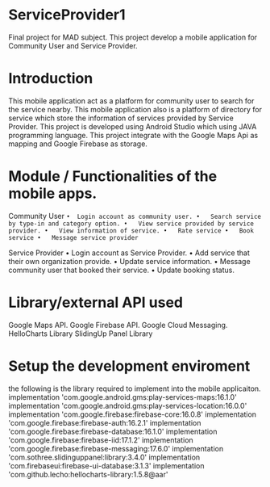 # ServiceProvider1
Final project for MAD subject. This project develop a mobile application for Community User and Service Provider.

# Introduction
This mobile application act as a platform for community user to search for the service nearby. This mobile application also is a platform of directory for service which store the information of services provided by Service Provider.
This project is developed using Android Studio which using JAVA programming language. This project integrate with the Google Maps Api as mapping and Google Firebase as storage.

# Module / Functionalities of the mobile apps.
Community User
`•	Login account as community user.
•	Search service by type-in and category option.
•	View service provided by service provider.
•	View information of service.
•	Rate service
•	Book service
•	Message service provider
`

Service Provider
•	Login account as Service Provider.
•	Add service that their own organization provide.
•	Update service information.
•	Message community user that booked their service.
•	Update booking status.


# Library/external API used
Google Maps API.
Google Firebase API.
Google Cloud Messaging.
HelloCharts Library
SlidingUp Panel Library

# Setup the development enviroment
the following is the library required to implement into the mobile applicaiton. 
  implementation 'com.google.android.gms:play-services-maps:16.1.0'
  implementation 'com.google.android.gms:play-services-location:16.0.0'
  implementation 'com.google.firebase:firebase-core:16.0.8'
  implementation 'com.google.firebase:firebase-auth:16.2.1'
  implementation 'com.google.firebase:firebase-database:16.1.0'
  implementation 'com.google.firebase:firebase-iid:17.1.2'
  implementation 'com.google.firebase:firebase-messaging:17.6.0'
  implementation 'com.sothree.slidinguppanel:library:3.4.0'
  implementation 'com.firebaseui:firebase-ui-database:3.1.3'
  implementation 'com.github.lecho:hellocharts-library:1.5.8@aar'
